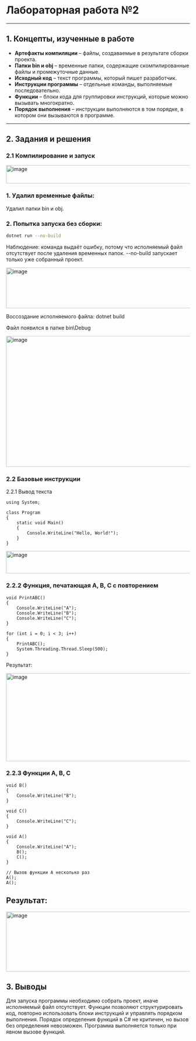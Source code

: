 # Лабораторная работа №2  
---

## 1. Концепты, изученные в работе
- **Артефакты компиляции** – файлы, создаваемые в результате сборки проекта.  
- **Папки bin и obj** – временные папки, содержащие скомпилированные файлы и промежуточные данные.  
- **Исходный код** – текст программы, который пишет разработчик.  
- **Инструкции программы** – отдельные команды, выполняемые последовательно.  
- **Функции** – блоки кода для группировки инструкций, которые можно вызывать многократно.  
- **Порядок выполнения** – инструкции выполняются в том порядке, в котором они вызываются в программе.

---

## 2. Задания и решения

### 2.1 Компилирование и запуск

<img width="798" height="50" alt="image" src="https://github.com/user-attachments/assets/214576e1-3f09-4807-83c9-2177c1641fa5" />

### 1. Удалил временные файлы:

Удалил папки bin и obj.

### 2. Попытка запуска без сборки:

```bash
dotnet run --no-build
```
Наблюдение: команда выдаёт ошибку, потому что исполняемый файл отсутствует после удаления временных папок. --no-build запускает только уже собранный проект.

<img width="1455" height="111" alt="image" src="https://github.com/user-attachments/assets/3e7303e4-018a-42a4-ae1f-c5bdbef990df" />

Воссоздание исполняемого файла:
dotnet build

Файл появился в папке bin\Debug

<img width="851" height="358" alt="image" src="https://github.com/user-attachments/assets/24c4c160-8e58-449c-ae6b-54cc0b4a7705" />

### 2.2 Базовые инструкции
2.2.1 Вывод текста

```
using System;

class Program
{
    static void Main()
    {
        Console.WriteLine("Hello, World!");
    }
}

```
<img width="611" height="61" alt="image" src="https://github.com/user-attachments/assets/34a39c25-7e84-47ef-a86b-43276b304ed3" />

### 2.2.2 Функция, печатающая A, B, C с повторением

```
void PrintABC()
{
    Console.WriteLine("A");
    Console.WriteLine("B");
    Console.WriteLine("C");
}

for (int i = 0; i < 3; i++)
{
    PrintABC();
    System.Threading.Thread.Sleep(500);
}
```
Результат:

<img width="659" height="241" alt="image" src="https://github.com/user-attachments/assets/e42c4a4c-d4fc-4745-a02e-c2a8253510df" />

### 2.2.3 Функции A, B, C
```
void B()
{
    Console.WriteLine("B");
}

void C()
{
    Console.WriteLine("C");
}

void A()
{
    Console.WriteLine("A");
    B();
    C();
}

// Вызов функции A несколько раз
A();
A();

```

## Результат:
<img width="657" height="164" alt="image" src="https://github.com/user-attachments/assets/81a0f71f-a61f-43b9-a9d0-23c6b2998ed6" />


## 3. Выводы
Для запуска программы необходимо собрать проект, иначе исполняемый файл отсутствует.
Функции позволяют структурировать код, повторно использовать блоки инструкций и управлять порядком выполнения.
Порядок определения функций в C# не критичен, но вызов без определения невозможен.
Программа выполняется только при явном вызове функций.
